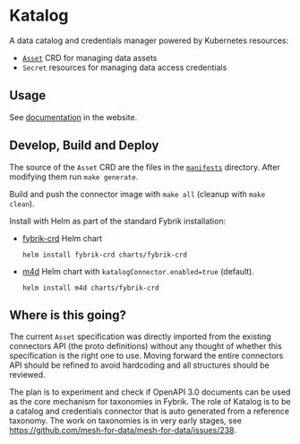 # Katalog

A data catalog and credentials manager powered by Kubernetes resources:
- [`Asset`](docs/README.md#asset) CRD for managing data assets
- `Secret` resources for managing data access credentials

## Usage

See [documentation](fybrik.io/latest/reference/katalog/) in the website.

## Develop, Build and Deploy

The source of the `Asset` CRD are the files in the [`manifests`](manifests) directory. After modifying them run `make generate`.

Build and push the connector image with `make all` (cleanup with `make clean`).

Install with Helm as part of the standard Fybrik installation:
- [fybrik-crd](https://github.com/mesh-for-data/mesh-for-data/tree/master/charts/fybrik-crd) Helm chart 
  ```
  helm install fybrik-crd charts/fybrik-crd
  ```
- [m4d](https://github.com/mesh-for-data/mesh-for-data/tree/master/charts/m4d) Helm chart with `katalogConnector.enabled=true` (default).
  ```
  helm install m4d charts/fybrik-crd
  ```

## Where is this going?

The current `Asset` specification was directly imported from the existing connectors API (the proto definitions) without any thought of whether this specification is the right one to use. Moving forward the entire connectors API should be refined to avoid hardcoding and all structures should be reviewed.

The plan is to experiment and check if OpenAPI 3.0 documents can be used as the core mechanism for taxonomies in Fybrik. The role of Katalog is to be a catalog and credentials connector that is auto generated from a reference taxonomy. The work on taxonomies is in very early stages, see https://github.com/mesh-for-data/mesh-for-data/issues/238.

